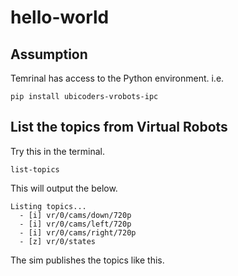 # hello-world


## Assumption

Temrinal has access to the Python environment. i.e.

```
pip install ubicoders-vrobots-ipc
```

## List the topics from Virtual Robots

Try this in the terminal.

```
list-topics
```

This will output the below.

```
Listing topics...
  - [i] vr/0/cams/down/720p
  - [i] vr/0/cams/left/720p
  - [i] vr/0/cams/right/720p
  - [z] vr/0/states
```

The sim publishes the topics like this.



